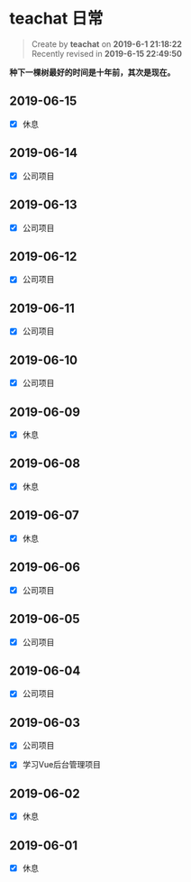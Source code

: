 teachat 日常
===

> Create by **teachat** on **2019-6-1 21:18:22**  
> Recently revised in **2019-6-15 22:49:50**

**种下一棵树最好的时间是十年前，其次是现在。**

## 2019-06-15

- [x] 休息

## 2019-06-14

- [x] 公司项目

## 2019-06-13

- [x] 公司项目

## 2019-06-12

- [x] 公司项目

## 2019-06-11

- [x] 公司项目

## 2019-06-10

- [x] 公司项目

## 2019-06-09

- [x] 休息

## 2019-06-08

- [x] 休息

## 2019-06-07

- [x] 休息

## 2019-06-06

- [x] 公司项目

## 2019-06-05

- [x] 公司项目

## 2019-06-04

- [x] 公司项目

## 2019-06-03

- [x] 公司项目

- [x] 学习Vue后台管理项目

## 2019-06-02

- [x] 休息

## 2019-06-01

- [x] 休息


